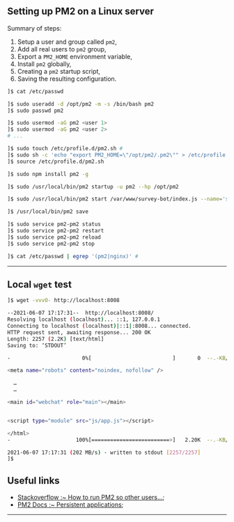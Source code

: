 
## Setting up PM2 on a Linux server

Summary of steps:

1. Setup a user and group called `pm2`,
2. Add all real users to `pm2` group,
3. Export a `PM2_HOME` environment variable,
4. Install `pm2` globally,
5. Creating a `pm2` startup script,
6. Saving the resulting configuration.

```sh
]$ cat /etc/passwd

]$ sudo useradd -d /opt/pm2 -m -s /bin/bash pm2
]$ sudo passwd pm2

]$ sudo usermod -aG pm2 <user 1>
]$ sudo usermod -aG pm2 <user 2>
# ...

]$ sudo touch /etc/profile.d/pm2.sh #
]$ sudo sh -c 'echo "export PM2_HOME=\"/opt/pm2/.pm2\"" > /etc/profile.d/pm2.sh'
]$ source /etc/profile.d/pm2.sh

]$ sudo npm install pm2 -g

]$ sudo /usr/local/bin/pm2 startup -u pm2 --hp /opt/pm2

]$ sudo /usr/local/bin/pm2 start /var/www/survey-bot/index.js --name='survey-bot'

]$ /usr/local/bin/pm2 save

]$ sudo service pm2-pm2 status
]$ sudo service pm2-pm2 restart
]$ sudo service pm2-pm2 reload
]$ sudo service pm2-pm2 stop

]$ cat /etc/passwd | egrep '(pm2|nginx)' #
```

---
## Local `wget` test ##

```sh
]$ wget -vvvO- http://localhost:8008

--2021-06-07 17:17:31--  http://localhost:8008/
Resolving localhost (localhost)... ::1, 127.0.0.1
Connecting to localhost (localhost)|::1|:8008... connected.
HTTP request sent, awaiting response... 200 OK
Length: 2257 (2.2K) [text/html]
Saving to: ‘STDOUT’

-                       0%[                          ]       0  --.-KB/s               <!doctype html><html lang="en"><meta charset="utf-8"><title>Survey-Bot</title>

<meta name="robots" content="noindex, nofollow" />

  …
  …

<main id="webchat" role="main"></main>


<script type="module" src="js/app.js"></script>

</html>
-                     100%[=========================>]   2.20K  --.-KB/s    in 0s      

2021-06-07 17:17:31 (202 MB/s) - written to stdout [2257/2257]
]$

```

## Useful links

* [Stackoverflow :~ How to run PM2 so other users…][how-pm2];
* [PM2 Docs :~ Persistent applications][pm2];

---

[pm2]: https://pm2.keymetrics.io/docs/usage/startup/
  "PM2 - Persistent applications: Startup Script Generator"
[how-pm2]: https://stackoverflow.com/questions/32178443/how-to-run-pm2-so-other-server-users-are-able-to-access-the-process#:~:text=1.%20Create%20user%20PM2
  "StackOverflow: 'How to run pm2 so other server users are able to access the process?'"
